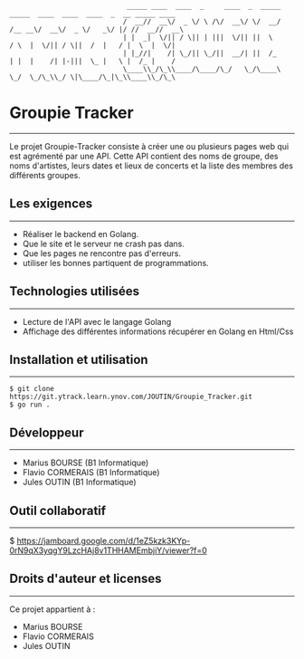                                  _____ ____  ____  _     ____  _  _____   _____  ____  ____  ____  _  __ _____ ____ 
                                /  __//  __\/  _ \/ \ /\/  __\/ \/  __/  /__ __\/  __\/  _ \/   _\/ |/ //  __//  __\
                                | |  _|  \/|| / \|| | |||  \/|| ||  \      / \  |  \/|| / \||  /  |   / |  \  |  \/|
                                | |_//|    /| \_/|| \_/||  __/| ||  /_     | |  |    /| |-|||  \_ |   \ |  /_ |    /
                                \____\\_/\_\\____/\____/\_/   \_/\____\    \_/  \_/\_\\_/ \|\____/\_|\_\\____\\_/\_\

# Groupie Tracker
***
Le projet Groupie-Tracker consiste à créer une ou plusieurs pages web qui est agrémenté par une API. 
Cette API contient des noms de groupe, des noms d'artistes, leurs dates et lieux de concerts et la liste des membres des différents groupes. 

<!-- Les exigences -->
## Les exigences
***
- Réaliser le backend en Golang.
- Que le site et le serveur ne crash pas dans.
- Que les pages ne rencontre pas d'erreurs.
- utiliser les bonnes partiquent de programmations.

<!-- Les technologies utilisées -->
## Technologies utilisées
***
- Lecture de l'API avec le langage Golang
- Affichage des différentes informations récupérer en Golang en Html/Css

<!-- Installation et utilisation -->
## Installation et utilisation
***
```
$ git clone https://git.ytrack.learn.ynov.com/JOUTIN/Groupie_Tracker.git
$ go run .
```

<!-- Développeur -->
## Développeur
***
- Marius BOURSE (B1 Informatique)
- Flavio CORMERAIS (B1 Informatique)
- Jules OUTIN (B1 Informatique)

## Outil collaboratif
***
$ https://jamboard.google.com/d/1eZ5kzk3KYp-0rN9qX3yqgY9LzcHAj8v1THHAMEmbjiY/viewer?f=0

## Droits d'auteur et licenses
***
Ce projet appartient à :

- Marius BOURSE
- Flavio CORMERAIS
- Jules OUTIN